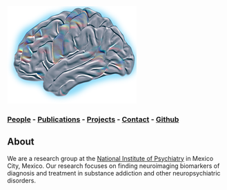 ![GarzaLab](logo_garzalab2.png)

### [People](people.md) - [Publications](pub.md) - [Projects](proj1.md) - [Contact](contact.md) - [Github](https://github.com/garzalab)

## About

We are a research group at the [National Institute of Psychiatry](http://www.inprf.gob.mx) in Mexico City, Mexico. Our research focuses on finding neuroimaging biomarkers of diagnosis and treatment in substance addiction and other neuropsychiatric disorders.


